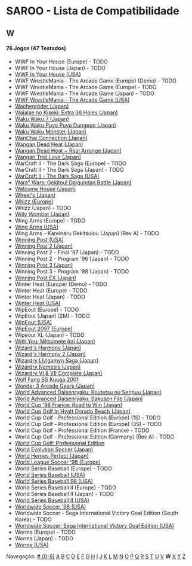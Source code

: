 # SAROO - Lista de Compatibilidade

## W

#### 76 Jogos (47 Testados)

- WWF In Your House (Europe) - TODO
- WWF In Your House (Japan) - TODO
- [WWF In Your House (USA)](../../Regions/USA/T-8126H/01/README.md)
- WWF WrestleMania - The Arcade Game (Europe) (Demo) - TODO
- WWF WrestleMania - The Arcade Game (Europe) - TODO
- WWF WrestleMania - The Arcade Game (Japan) - TODO
- [WWF WrestleMania - The Arcade Game (USA)](../../Regions/USA/T-8112H/01/README.md)
- [Wachenröder (Japan)](../../Regions/Japan/GS-9183/01/README.md)
- [Waialae no Kiseki: Extra 36 Holes (Japan)](../../Regions/Japan/T-11402G/01/README.md)
- [Waku Waku 7 (Japan)](../../Regions/Japan/T-1515G/01/README.md)
- [Waku Waku Puyo Puyo Dungeon (Japan)](../../Regions/Japan/T-6608G/01/README.md)
- [Waku Waku Monster (Japan)](../../Regions/Japan/T-16608G/01/README.md)
- [WanChai Connection (Japan)](../../Regions/Japan/GS-9007/01/README.md)
- [Wangan Dead Heat (Japan)](../../Regions/Japan/T-9102G/01/README.md)
- [Wangan Dead Heat + Real Arrange (Japan)](../../Regions/Japan/T-9103G/01/README.md)
- [Wangan Trial Love (Japan)](../../Regions/Japan/T-9110G/01/README.md)
- WarCraft II - The Dark Saga (Europe) - TODO
- WarCraft II - The Dark Saga (Japan) - TODO
- [WarCraft II - The Dark Saga (USA)](../../Regions/USA/T-5023H/01/README.md)
- [Wara² Wars: Gekitou! Daigundan Battle (Japan)](../../Regions/Japan/T-21507G/01/README.md)
- [Welcome House (Japan)](../../Regions/Japan/T-15027G/01/README.md)
- [Wheel's (Japan)](../../Regions/Japan/610609201/01/README.md)
- [Whizz (Europe)](../../Regions/Europe/T-9515H-50/01/README.md)
- Whizz (Japan) - TODO
- [Willy Wombat (Japan)](../../Regions/Japan/T-14306G/01/README.md)
- Wing Arms (Europe) - TODO
- [Wing Arms (USA)](../../Regions/USA/MK-81024/01/README.md)
- Wing Arms - Kareinaru Gekitsuiou (Japan) (Rev A) - TODO
- [Winning Post (USA)](../../Regions/USA/T-7602H/01/README.md)
- [Winning Post 2 (Japan)](../../Regions/Japan/T-7612G/01/README.md)
- Winning Post 2 - Final '97 (Japan) - TODO
- Winning Post 2 - Program '96 (Japan) - TODO
- [Winning Post 3 (Japan)](../../Regions/Japan/T-7660G/01/README.md)
- Winning Post 3 - Program '98 (Japan) - TODO
- [Winning Post EX (Japan)](../../Regions/Japan/T-7606G/01/README.md)
- Winter Heat (Europe) (Demo) - TODO
- Winter Heat (Europe) - TODO
- Winter Heat (Japan) - TODO
- [Winter Heat (USA)](../../Regions/USA/MK-81129/01/README.md)
- WipEout (Europe) - TODO
- WipEout (Japan) (2M) - TODO
- [WipEout (USA)](../../Regions/USA/T-18601H/01/README.md)
- [WipEout 2097 (Europe)](../../Regions/Europe/T-11308H-50/01/README.md)
- Wipeout XL (Japan) - TODO
- [With You: Mitsumete Itai (Japan)](../../Regions/Japan/T-20117G/01/README.md)
- [Wizard's Harmony (Japan)](../../Regions/Japan/T-22001G/01/README.md)
- [Wizard's Harmony 2 (Japan)](../../Regions/Japan/T-22004G/01/README.md)
- [Wizardry Llylgamyn Saga (Japan)](../../Regions/Japan/T-38601G/01/README.md)
- [Wizardry Nemesis (Japan)](../../Regions/Japan/T-37001G/01/README.md)
- [Wizardry VI & VII Complete (Japan)](../../Regions/Japan/T-1306G/01/README.md)
- [Wolf Fang SS Kuuga 2001](../../Regions/Japan/T-26105G/01/README.md)
- [Wonder 3 Arcade Gears (Japan)](../../Regions/Japan/T-26107G/01/README.md)
- [World Advanced Daisenryaku: Koutetsu no Senpuu (Japan)](../../Regions/Japan/GS9025/01/README.md)
- [World Advanced Daisenryaku: Sakusen File (Japan)](../../Regions/Japan/GS-9082/01/README.md)
- [World Cup '98 France: Road to Win (Japan)](../../Regions/Japan/GS-9196/01/README.md)
- [World Cup Golf In Hyatt Dorado Beach (Japan)](../../Regions/Japan/T-7301G/01/README.md)
- World Cup Golf - Professional Edition (Europe) (1S) - TODO
- World Cup Golf - Professional Edition (Europe) (3S) - TODO
- World Cup Golf - Professional Edition (France) - TODO
- World Cup Golf - Professional Edition (Germany) (Rev A) - TODO
- [World Cup Golf: Professional Edition](../../Regions/USA/T-7903H/01/README.md)
- [World Evolution Soccer (Japan)](../../Regions/Japan/T-2002G/01/README.md)
- [World Heroes Perfect (Japan)](../../Regions/Japan/T-3103G/01/README.md)
- [World League Soccer '98 (Europe)](../../Regions/Europe/MK-81181/01/README.md)
- World Series Baseball (Europe) - TODO
- [World Series Baseball (USA)](../../Regions/USA/MK-81109/01/README.md)
- [World Series Baseball 98 (USA)](../../Regions/USA/MK-81127/01/README.md)
- World Series Baseball II (Europe) - TODO
- World Series Baseball II (Japan) - TODO
- [World Series Baseball II (USA)](../../Regions/USA/MK-81113/01/README.md)
- [Worldwide Soccer '98 (USA)](../../Regions/USA/MK-81123/01/README.md)
- Worldwide Soccer - Sega International Victory Goal Edition (South Korea) - TODO
- [Worldwide Soccer: Sega International Victory Goal Edition (USA)](../../Regions/USA/MK-81105/01/README.md)
- Worms (Europe) - TODO
- Worms (Japan) - TODO
- [Worms (USA)](../../Regions/USA/T-16403H/01/README.md)

Navegação:
[# (0-9)](./09.md) [A](./A.md) [B](./B.md) [C](./C.md) [D](./D.md) [E](./E.md) [F](./F.md) [G](./G.md) [H](./H.md) [I](./I.md) [J](./J.md) [K](./K.md) [L](./L.md) [M](./M.md) [N](./N.md) [O](./O.md) [P](./P.md) [Q](./Q.md) [R](./R.md) [S](./S.md) [T](./T.md) [U](./U.md) [V](./V.md) **W** [X](./X.md) [Y](./Y.md) [Z](./Z.md)
